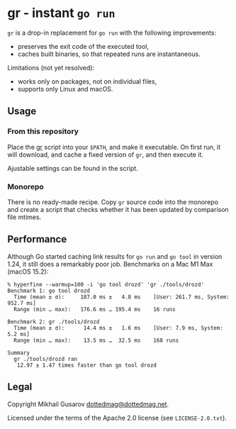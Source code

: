 # gr - instant `go run`

`gr` is a drop-in replacement for `go run` with the following improvements:
- preserves the exit code of the executed tool,
- caches built binaries, so that repeated runs are instantaneous.

Limitations (not yet resolved):
- works only on packages, not on individual files,
- supports only Linux and macOS.

## Usage

### From this repository

Place the [gr](scripts/gr) script into your `$PATH`, and make it executable. On first run,
it will download, and cache a fixed version of `gr`, and then execute it.

Ajustable settings can be found in the script.

### Monorepo

There is no ready-made recipe. Copy `gr` source code into the monorepo and create
a script that checks whether it has been updated by comparison file mtimes.

## Performance

Although Go started caching link results for `go run` and `go tool` in version 1.24,
it still does a remarkably poor job. Benchmarks on a Mac M1 Max (macOS 15.2):

```
% hyperfine --warmup=100 -i 'go tool drozd' 'gr ./tools/drozd'
Benchmark 1: go tool drozd
  Time (mean ± σ):     187.0 ms ±   4.8 ms    [User: 261.7 ms, System: 952.7 ms]
  Range (min … max):   176.6 ms … 195.4 ms    16 runs

Benchmark 2: gr ./tools/drozd
  Time (mean ± σ):      14.4 ms ±   1.6 ms    [User: 7.9 ms, System: 5.2 ms]
  Range (min … max):    13.5 ms …  32.5 ms    168 runs

Summary
  gr ./tools/drozd ran
   12.97 ± 1.47 times faster than go tool drozd
```

## Legal

Copyright Mikhail Gusarov <dottedmag@dottedmag.net>.

Licensed under the terms of the Apache 2.0 license (see `LICENSE-2.0.txt`).
